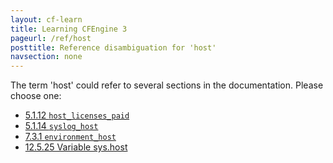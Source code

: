 ```yaml
---
layout: cf-learn
title: Learning CFEngine 3
pageurl: /ref/host
posttitle: Reference disambiguation for 'host'
navsection: none
---
```


The term 'host' could refer to several sections in the documentation. Please choose one:

- [5.1.12 <code>host_licenses_paid</code>](https://cfengine.com/manuals/cf3-reference.html#host_licenses_paid-in-common)
- [5.1.14 <code>syslog_host</code>](https://cfengine.com/manuals/cf3-reference.html#syslog_host-in-common)
- [7.3.1 <code>environment_host</code>](https://cfengine.com/manuals/cf3-reference.html#environment_host-in-environments)
- [12.5.25 Variable sys.host](https://cfengine.com/manuals/cf3-reference.html#Variable-sys.host)

